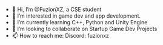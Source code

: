 - 👋 Hi, I’m @FuzionXZ, a CSE student
- 👀 I’m interested in game dev and app development.
- 🌱 I’m currently learning C++, Python and Unity Engine
- 💞️ I’m looking to collaborate on Startup Game Dev Projects 
- 📫 How to reach me:
Discord: fuzionxz


<!---
FuzionXZ/FuzionXZ is a ✨ special ✨ repository because its `README.md` (this file) appears on your GitHub profile.
You can click the Preview link to take a look at your changes.
--->
